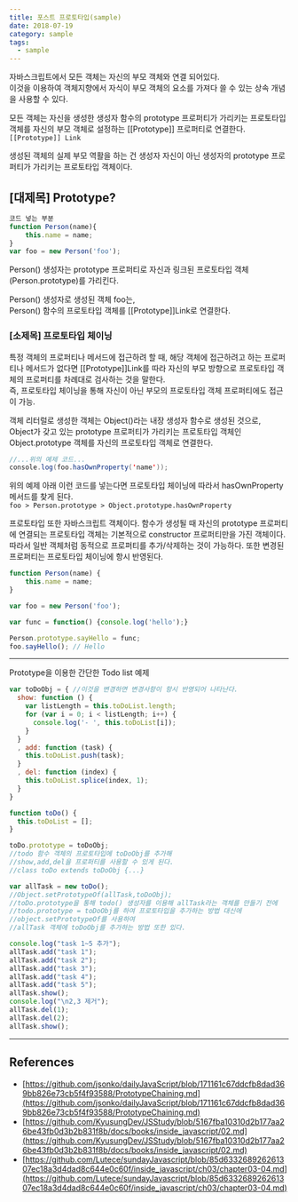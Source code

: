 ```yaml
---
title: 포스트 프로토타입(sample)
date: 2018-07-19
category: sample
tags: 
  - sample
---
```


자바스크립트에서 모든 객체는 자신의 부모 객체와 연결 되어있다.  
이것을 이용하여 객체지향에서 자식이 부모 객체의 요소를 가져다 쓸 수 있는 상속 개념을 사용할 수 있다.

모든 객체는 자신을 생성한 생성자 함수의 prototype 프로퍼티가 가리키는 프로토타입 객체를 자신의 부모 객체로 설정하는 [[Prototype]] 프로퍼티로 연결한다. `[[Prototype]] Link`

생성된 객체의 실제 부모 역활을 하는 건 생성자 자신이 아닌 생성자의 prototype 프로퍼티가 가리키는 프로토타입 객체이다.

## [대제목] Prototype?

```js
코드 넣는 부분
function Person(name){
    this.name = name;
}
var foo = new Person('foo');
```
Person() 생성자는 prototype 프로퍼티로 자신과 링크된 프로토타입 객체(Person.prototype)를 가리킨다.  

Person() 생성자로 생성된 객체 foo는,  
Person() 함수의 프로토타입 객체를 [[Prototype]]Link로 연결한다.  


### [소제목] 프로토타입 체이닝
특정 객체의 프로퍼티나 메서드에 접근하려 할 때, 해당 객체에 접근하려고 하는 프로퍼티나 메서드가 없다면 [[Prototype]]Link를 따라 자신의 부모 방향으로 프로토타입 객체의 프로퍼티를 차례대로 검사하는 것을 말한다.  
즉, 프로토타입 체이닝을 통해 자신이 아닌 부모의 프로토타입 객체 프로퍼티에도 접근이 가능.  

객체 리터럴로 생성한 객체는 Object()라는 내장 생성자 함수로 생성된 것으로,  
Object가 갖고 있는 prototype 프로퍼티가 가리키는 프로토타입 객체인 Object.prototype 객체를 자신의 프로토타입 객체로 연결한다.


```java
//...위의 예제 코드...
console.log(foo.hasOwnProperty('name'));
```
위의 예제 아래 이런 코드를 넣는다면 프로토타입 체이닝에 따라서 hasOwnProperty 메서드를 찾게 된다.  
`foo > Person.prototype > Object.prototype.hasOwnProperty`


프로토타입 또한 자바스크립트 객체이다. 함수가 생성될 때 자신의 prototype 프로퍼티에 연결되는 프로토타입 객체는 기본적으로 constructor 프로퍼티만을 가진 객체이다.  
따라서 일반 객체처럼 동적으로 프로퍼티를 추가/삭제하는 것이 가능하다. 또한 변경된 프로퍼티는 프로토타입 체이닝에 항시 반영된다.

```js
function Person(name) {
    this.name = name;
}

var foo = new Person('foo');

var func = function() {console.log('hello');}

Person.prototype.sayHello = func;
foo.sayHello(); // Hello
```
---

Prototype을 이용한 간단한 Todo list 예제

```js
var toDoObj = { //이것을 변경하면 변경사항이 항시 반영되어 나타난다.
  show: function () {
    var listLength = this.toDoList.length;
    for (var i = 0; i < listLength; i++) {
      console.log('- ', this.toDoList[i]);
    }
  }
  , add: function (task) {
    this.toDoList.push(task);
  }
  , del: function (index) {
    this.toDoList.splice(index, 1);
  }
}

function toDo() {
  this.toDoList = [];
}

toDo.prototype = toDoObj; 
//todo 함수 객체의 프로토타입에 toDoObj를 추가해 
//show,add,del을 프로퍼티를 사용할 수 있게 된다.
//class toDo extends toDoObj {...}

var allTask = new toDo();
//Object.setPrototypeOf(allTask,toDoObj);
//toDo.prototype을 통해 todo() 생성자를 이용해 allTask라는 객체를 만들기 전에
//todo.prototype = toDoObj를 하여 프로토타입을 추가하는 방법 대신에
//object.setPrototypeOf를 사용하여 
//allTask 객체에 toDoObj를 추가하는 방법 또한 있다.

console.log("task 1~5 추가");
allTask.add("task 1");
allTask.add("task 2");
allTask.add("task 3");
allTask.add("task 4");
allTask.add("task 5");
allTask.show();
console.log("\n2,3 제거");
allTask.del(1);
allTask.del(2);
allTask.show();
```


---
## References
- [https://github.com/jsonko/dailyJavaScript/blob/171161c67ddcfb8dad369bb826e73cb5f4f93588/PrototypeChaining.md](https://github.com/jsonko/dailyJavaScript/blob/171161c67ddcfb8dad369bb826e73cb5f4f93588/PrototypeChaining.md)
- [https://github.com/KyusungDev/JSStudy/blob/5167fba10310d2b177aa26be43fb0d3b2b831f8b/docs/books/inside_javascript/02.md](https://github.com/KyusungDev/JSStudy/blob/5167fba10310d2b177aa26be43fb0d3b2b831f8b/docs/books/inside_javascript/02.md)
- [https://github.com/Lutece/sundayJavascript/blob/85d633268926261307ec18a3d4dad8c644e0c60f/inside_javascript/ch03/chapter03-04.md](https://github.com/Lutece/sundayJavascript/blob/85d633268926261307ec18a3d4dad8c644e0c60f/inside_javascript/ch03/chapter03-04.md)
